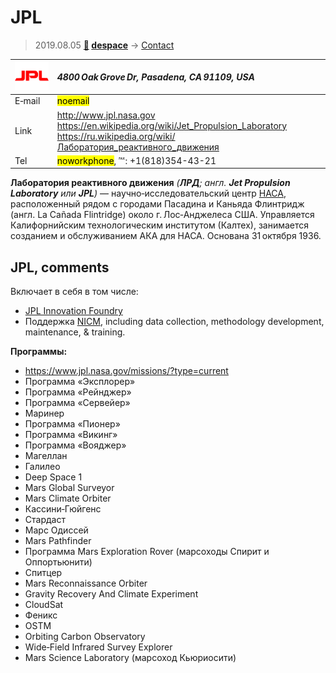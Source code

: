 # JPL
> 2019.08.05 **[🚀](../index/index.md) [despace](index.md)** → [Contact](contact.md)

|[![](f/contact/j/jpl_logo1_thumb.png)](f/contact/j/jpl_logo1.png)|*4800 Oak Grove Dr, Pasadena, CA 91109, USA*|
|:--|:--|
|E‑mail| <mark>noemail</mark> |
|Link| <http://www.jpl.nasa.gov><br> <https://en.wikipedia.org/wiki/Jet_Propulsion_Laboratory><br> <https://ru.wikipedia.org/wiki/Лаборатория_реактивного_движения> |
|Tel| <mark>noworkphone</mark>, ℻: +1(818)354-43-21 |

**Лаборатория реактивного движения** *(**ЛРД**; англ. **Jet Propulsion Laboratory** или **JPL**)* — научно‑исследовательский центр [НАСА](nasa.md), расположенный рядом с городами Пасадина и Каньяда Флинтридж (англ. La Cañada Flintridge) около г. Лос‑Анджелеса США. Управляется Калифорнийским технологическим институтом (Калтех), занимается созданием и обслуживанием АКА для НАСА. Основана 31 октября 1936.


<p style="page-break-after:always"> </p>

## JPL, comments

Включает в себя в том числе:

   - [JPL Innovation Foundry](jpl_if.md)
   - Поддержка [NICM](nicm.md), including data collection, methodology development, maintenance, & training.

**Программы:**

   - <https://www.jpl.nasa.gov/missions/?type=current>
   - Программа «Эксплорер»
   - Программа «Рейнджер»
   - Программа «Сервейер»
   - Маринер
   - Программа «Пионер»
   - Программа «Викинг»
   - Программа «Вояджер»
   - Магеллан
   - Галилео
   - Deep Space 1
   - Mars Global Surveyor
   - Mars Climate Orbiter
   - Кассини‑Гюйгенс
   - Стардаст
   - Марс Одиссей
   - Mars Pathfinder
   - Программа Mars Exploration Rover (марсоходы Спирит и Оппортьюнити)
   - Спитцер
   - Mars Reconnaissance Orbiter
   - Gravity Recovery And Climate Experiment
   - CloudSat
   - Феникс
   - OSTM
   - Orbiting Carbon Observatory
   - Wide‑Field Infrared Survey Explorer
   - Mars Science Laboratory (марсоход Кьюриосити)
